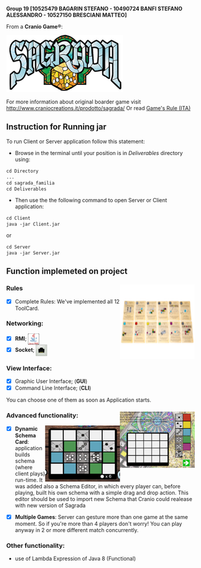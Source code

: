 

**Group 19 [10525479 BAGARIN STEFANO - 10490724 BANFI STEFANO ALESSANDRO - 10527150 BRESCIANI MATTEO]**

From a **Cranio Game:registered:**: 

![Screenshot](src/main/resources/assets/Screenshoot/title.png) 

For more information about original boarder game visit http://www.craniocreations.it/prodotto/sagrada/
Or read [Game's Rule (ITA)](/Rules.pdf)

## Instruction for Running jar 

To run Client or Server application follow this statement:

- Browse in the terminal until your position is in *Deliverables* directory using:
 ```
 cd Directory
 ...
 cd sagrada_familia
 cd Deliverables
 ```

- Then use the the following command to open Server or Client application:

```
cd Client
java -jar Client.jar
 ```
 or 
 ```
cd Server
java -jar Server.jar

 ```

## Function implemeted on project

### Rules      <img align="right" width="200" height="200" src = src/main/resources/assets/Screenshoot/tool-cards.png>
- [x] Complete Rules: We've implemented all 12 ToolCard. 

### Networking:  
- [x] **RMI**;  <img align="center" width="30" height="30" src = src/main/resources/assets/image/rmi.png> 
- [x] **Socket**;  <img align="center" width="30" height="30" src = src/main/resources/assets/image/socket.png> 

### View Interface:
- [x] Graphic User Interface; (**GUI**)
- [x] Command Line Interface; (**CLI**)

 You can choose one of them as soon as Application starts. 

### Advanced functionality: <img align="right" width="200" height="150" src = src/main/resources/assets/Screenshoot/schemaEditor.png>
<img align="right" width="200" height="150" src = src/main/resources/assets/Screenshoot/schema.png>

- [x] **Dynamic Schema Card**: application builds schema (where client plays) run-time. It was added also a Schema Editor, in which every player can, before playing, built his own schema with a simple drag and drop action. This editor should be used to import new Schema that Cranio could realease with new version of Sagrada

- [x] **Multiple Games**: Server can gesture more than one game at the same moment. So if you're more than 4 players don't worry! You can play anyway in 2 or more different match concurrently.

### Other functionality:

- use of Lambda Expression of Java 8 (Functional)


